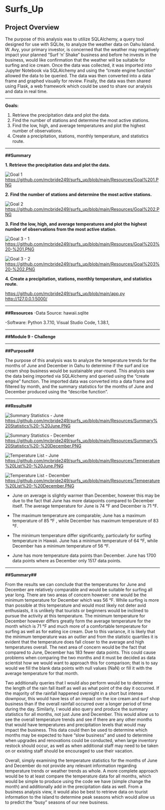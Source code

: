 # Surfs_Up

## Project Overview

The purpose of this analysis was to utilize SQLAlchemy, a query tool designed for use with SQLite, to analyze the weather data on Oahu Island. W. Avy, your  primary investor, is concerned that the weather may negatively impact your planned “Surf ‘n’ Shake” business and before he invests in the business, would like confirmation that the weather will be suitable for surfing and ice cream. Once the data was collected, it was imported into Jupyter Notebook via SQLAlchemy and using the “create engine function”  allowed the data to be queried. The data was then converted into a data frame and  graphed visually for review. Finally, the data was then shared using Flask, a web framework which could be used to share our analysis and data in real time.

---------------------------------------------------------------------------------------------------------------------------------------------------------------------------------

**Goals:**

1. Retrieve the precipitation data and plot the data.
2. Find the number of stations and determine the most active stations.
3. Find the low, high, and average temperatures and plot the highest number of observations.
4. Create a precipitation, stations, monthly temperature, and statistics route.

---------------------------------------------------------------------------------------------------------------------------------------------------------------------------------

**##Summary**

**1. Retrieve the precipitation data and plot the data.**

![Goal 1](https://user-images.githubusercontent.com/92111396/145828269-f14e9a83-da6c-46a1-9a49-5fb4ae0dac3f.PNG)
https://github.com/mcbride249/surfs_up/blob/main/Resources/Goal%201.PNG


**2. Find the number of stations and determine the most active stations.**

![Goal 2](https://user-images.githubusercontent.com/92111396/145828279-cbfe3135-70f1-4a50-8ff0-533e3146122a.PNG)
https://github.com/mcbride249/surfs_up/blob/main/Resources/Goal%202.PNG

**3. Find the low, high, and average temperatures and plot the highest number of observations from the most active station**.

![Goal 3 - 1](https://user-images.githubusercontent.com/92111396/145828287-8b8521ee-edf2-4a96-ac5f-d4f3962f8048.PNG)
https://github.com/mcbride249/surfs_up/blob/main/Resources/Goal%203%20-%201.PNG

![Goal 3 - 2](https://user-images.githubusercontent.com/92111396/145828307-a538f255-b02c-43ca-97be-0d7b5e327f26.PNG)
https://github.com/mcbride249/surfs_up/blob/main/Resources/Goal%203%20-%202.PNG

**4. Create a precipitation, stations, monthly temperature, and statistics route.**

https://github.com/mcbride249/surfs_up/blob/main/app.py
http://127.0.0.1:5000/

---------------------------------------------------------------------------------------------------------------------------------------------------------------------------------

**##Resources**
-Data Source: hawaii.sqlite 

-Software: Python 3.7.10, Visual Studio Code, 1.38.1, 

---------------------------------------------------------------------------------------------------------------------------------------------------------------------------------

**##Module 9 - Challenge** 

---------------------------------------------------------------------------------------------------------------------------------------------------------------------------------

**##Purpose##**

The purpose of this analysis was to analyze the temperature trends for the months of June and December in Oahu to determine if the surf and ice cream shop business would be sustainable year-round. This analysis saw the data being imported via SQLAlchemy and queried using the “create engine” function. The imported data was converted into a data frame and filtered by month, and the summary statistics for the months of June and December produced using the “describe function”.

---------------------------------------------------------------------------------------------------------------------------------------------------------------------------------

**##Results##**

![Summary Statistics - June](https://user-images.githubusercontent.com/92111396/145825691-6ff188d1-51b8-45ff-aca5-4c7f5b2884c6.PNG)
https://github.com/mcbride249/surfs_up/blob/main/Resources/Summary%20Statistics%20-%20June.PNG

![Summary Statistics - December](https://user-images.githubusercontent.com/92111396/145825486-c41ecb1f-0f11-4d65-9ba2-e87a7b5d27b3.PNG)
https://github.com/mcbride249/surfs_up/blob/main/Resources/Summary%20Statistics%20-%20December.PNG

![Temperature List - June](https://user-images.githubusercontent.com/92111396/145824989-47d60782-4a6d-4a1d-a735-f1f0dd157115.PNG)
https://github.com/mcbride249/surfs_up/blob/main/Resources/Temperature%20List%20-%20June.PNG

![Temperature List - December](https://user-images.githubusercontent.com/92111396/145825008-d76a198d-345d-4cdc-8ee8-175dd023d4ae.PNG)
https://github.com/mcbride249/surfs_up/blob/main/Resources/Temperature%20List%20-%20December.PNG

-	June on average is slightly warmer than December, however this may be due to the fact that June has more datapoints compared to December itself. The average temperature for June is 74 °F and December is 71 °F.

-	The maximum temperature are comparable; June has a maximum temperature of 85 °F , while December has maximum temperature of 83 °F. 

-	The minimum temperature differ significantly, particularly for surfing temperature in Hawaii. June has a minimum temperature of 64 °F, while December has a minimum temperature of 56 °F.

-	June has more temperature data points than December. June has 1700 data points where as December only 1517 data points.

---------------------------------------------------------------------------------------------------------------------------------------------------------------------------------

**##Summary##**

  From the results we can conclude that the temperatures for June and December are relatively comparable and would be suitable for surfing all year long. There are two areas of concern however: one  would be the minimum temperature for December which was 56 °F. While surfing is more than possible at this temperature and would most likely not deter avid enthusiasts, it is unlikely that tourists or beginners would be inclined to pursue the activity at this temperature. The minimum temperature for December however differs greatly form the average temperature for the month which is 71 °F and much more of a comfortable temperature for surfing as well as for eating ice cream. Due to this variance, it is likely that the minimum temperature was an outlier and from the statistic quartiles it is evident that the temperature does fall closer to the average and high temperatures overall. The next area of concern would be the fact that compared to June, December has 183 fewer data points. This could cause problems when comparing the two months and it must be decided as  data scientist how we would want to approach this for comparison; that is to say would we fill the blank data points with null values (NaN) or fill it with the average temperature for that month. 
  
  Two additionally queries that I would also perform would be to determine the length of the rain fall itself as well as what point of the day it occurred. If the majority of the rainfall happened overnight in a short but intense downpour, this would have less of an impact on the ice cream and surf shop business than if the overall rainfall occurred over a longer period of time during the day. Similarly, I would also query and produce the summary statistics for all months, not just June and December.  This would allow us to see the overall temperature trends and see if there are any other months that would have temperatures and precipitation levels that would may impact the business. This data could then be used to determine which months may be expected to have “slow business” and used to determine when upgrades and renovations could be conducted, when large inventory restock should occur, as well as when additional staff may need to be taken on or existing staff should be encouraged to use their vacation. 

  Overall, simply examining the temperature statistics for the months of June and December do not provide any relevant information regarding temperature trends or weather trends as whole. A more complete approach would be to at least compare the temperature data for all months, which would be simple to produce using the code we have (simple change the month) and additionally add in the precipitation data as well. From a business analysis view, it would also be best to retrieve data on tourist information to the island to determine peak seasons which would allow us to predict the “busy” seasons of our new business.

